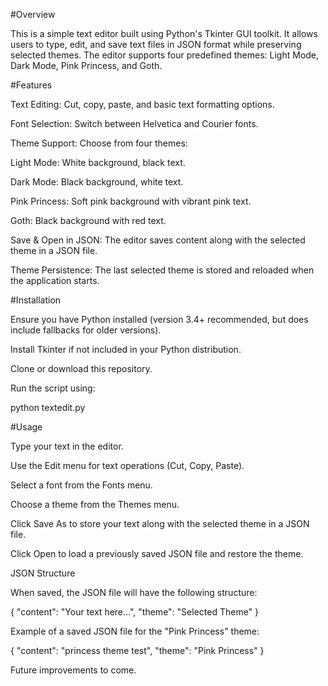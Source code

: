 #Overview

This is a simple text editor built using Python's Tkinter GUI toolkit. It allows users to type, edit, and save text files in JSON format while preserving selected themes. The editor supports four predefined themes: Light Mode, Dark Mode, Pink Princess, and Goth.

#Features

Text Editing: Cut, copy, paste, and basic text formatting options.

Font Selection: Switch between Helvetica and Courier fonts.

Theme Support: Choose from four themes:

Light Mode: White background, black text.

Dark Mode: Black background, white text.

Pink Princess: Soft pink background with vibrant pink text.

Goth: Black background with red text.

Save & Open in JSON: The editor saves content along with the selected theme in a JSON file.

Theme Persistence: The last selected theme is stored and reloaded when the application starts.

#Installation

Ensure you have Python installed (version 3.4+ recommended, but does include fallbacks for older versions).

Install Tkinter if not included in your Python distribution.

Clone or download this repository.

Run the script using:

python textedit.py

#Usage

Type your text in the editor.

Use the Edit menu for text operations (Cut, Copy, Paste).

Select a font from the Fonts menu.

Choose a theme from the Themes menu.

Click Save As to store your text along with the selected theme in a JSON file.

Click Open to load a previously saved JSON file and restore the theme.

JSON Structure

When saved, the JSON file will have the following structure:

{
  "content": "Your text here...",
  "theme": "Selected Theme"
}

Example of a saved JSON file for the "Pink Princess" theme:

{
  "content": "princess theme test",
  "theme": "Pink Princess"
}

Future improvements to come.
